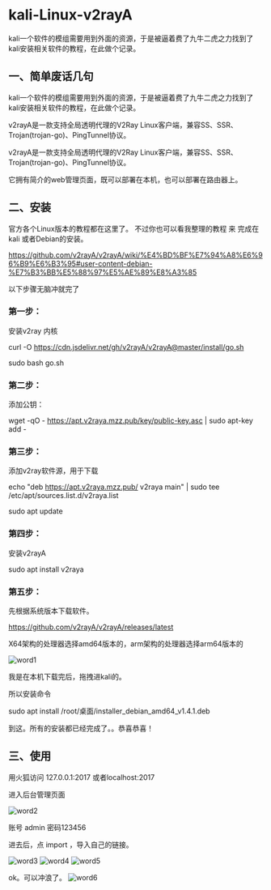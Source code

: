 # kali-Linux-v2rayA
kali一个软件的模组需要用到外面的资源，于是被逼着费了九牛二虎之力找到了kali安装相关软件的教程，在此做个记录。

## 一、简单废话几句

kali一个软件的模组需要用到外面的资源，于是被逼着费了九牛二虎之力找到了kali安装相关软件的教程，在此做个记录。

v2rayA是一款支持全局透明代理的V2Ray Linux客户端，兼容SS、SSR、Trojan(trojan-go)、PingTunnel协议。

v2rayA是一款支持全局透明代理的V2Ray Linux客户端，兼容SS、SSR、Trojan(trojan-go)、PingTunnel协议。   

它拥有简介的web管理页面，既可以部署在本机，也可以部署在路由器上。

## 二、安装

官方各个Linux版本的教程都在这里了。 不过你也可以看我整理的教程 来 完成在 kali 或者Debian的安装。

https://github.com/v2rayA/v2rayA/wiki/%E4%BD%BF%E7%94%A8%E6%96%B9%E6%B3%95#user-content-debian-%E7%B3%BB%E5%88%97%E5%AE%89%E8%A3%85
 
以下步骤无脑冲就完了 

### 第一步：

安装v2ray 内核

curl -O https://cdn.jsdelivr.net/gh/v2rayA/v2rayA@master/install/go.sh

sudo bash go.sh

### 第二步：

添加公钥：

wget -qO - https://apt.v2raya.mzz.pub/key/public-key.asc | sudo apt-key add -
 
### 第三步：

添加v2ray软件源，用于下载

echo "deb https://apt.v2raya.mzz.pub/ v2raya main" | sudo tee /etc/apt/sources.list.d/v2raya.list

sudo apt update

### 第四步：

安装v2rayA

sudo apt install v2raya

### 第五步：

先根据系统版本下载软件。

https://github.com/v2rayA/v2rayA/releases/latest

X64架构的处理器选择amd64版本的，arm架构的处理器选择arm64版本的

![word1](https://user-images.githubusercontent.com/67810976/127617497-d8658f9d-2ad9-4acb-a3f4-4f39aebf1734.jpg)
  
我是在本机下载完后，拖拽进kali的。

所以安装命令

sudo apt install /root/桌面/installer_debian_amd64_v1.4.1.deb 
 
到这。所有的安装都已经完成了。。恭喜恭喜！

## 三、使用

用火狐访问 127.0.0.1:2017  或者localhost:2017  

进入后台管理页面

![word2](https://user-images.githubusercontent.com/67810976/127617768-47d45dff-c604-487c-9c85-c57b2bd68fe5.png)

账号 admin  密码123456

进去后，点 import ，导入自己的链接。 

![word3](https://user-images.githubusercontent.com/67810976/127617812-e3a319c8-89ff-469f-bf7b-d69a7fea4ee8.png)
![word4](https://user-images.githubusercontent.com/67810976/127617814-fa27febc-c32b-4db0-b8b8-4d619334b194.png)
![word5](https://user-images.githubusercontent.com/67810976/127617817-4880fd64-b311-4b16-b493-932026b07726.png)
     
   
ok。可以冲浪了。 
![word6](https://user-images.githubusercontent.com/67810976/127617844-cd73e673-1505-4aca-bc60-d31abdd9fbe3.png)





